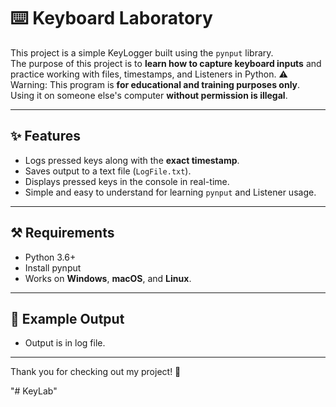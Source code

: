 # ⌨️ Keyboard Laboratory

This project is a simple KeyLogger built using the `pynput` library.  
The purpose of this project is to **learn how to capture keyboard inputs** and practice working with files, timestamps, and Listeners in Python.
⚠️ Warning: This program is **for educational and training purposes only**. Using it on someone else's computer **without permission is illegal**.

---

## ✨ Features
- Logs pressed keys along with the **exact timestamp**.
- Saves output to a text file (`LogFile.txt`).
- Displays pressed keys in the console in real-time.
- Simple and easy to understand for learning `pynput` and Listener usage.

---

## ⚒️ Requirements
- Python 3.6+
- Install pynput
- Works on **Windows**, **macOS**, and **Linux**.

---

## 📌 Example Output
- Output is in log file.

---

Thank you for checking out my project! 🩵

"# KeyLab" 
